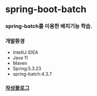 # spring-boot-batch
### spring-batch를 이용한 배치기능 학습.
### 개발환경

* IntelliJ IDEA 
* Java 11
* Maven
* Spring:5.3.23
* spring-batch:4.3.7
### [작성블로그](https://yoon9.tistory.com/30) 
